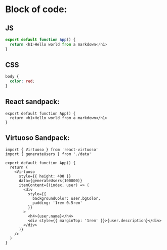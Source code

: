 # Block of code:

## JS

```js
export default function App() {
  return <h1>Hello world from a markdown</h1>
}
```

## CSS

```css
body {
  color: red;
}
```

## React sandpack:

```tsx live react
export default function App() {
  return <h1>Hello world from a markdown</h1>
}
```

## Virtuoso Sandpack:

```tsx live virtuoso
import { Virtuoso } from 'react-virtuoso'
import { generateUsers } from './data'

export default function App() {
  return (
    <Virtuoso
      style={{ height: 400 }}
      data={generateUsers(100000)}
      itemContent={(index, user) => (
        <div
          style={{
            backgroundColor: user.bgColor,
            padding: '1rem 0.5rem'
          }}
        >
          <h4>{user.name}</h4>
          <div style={{ marginTop: '1rem' }}>{user.description}</div>
        </div>
      )}
    />
  )
}
```
